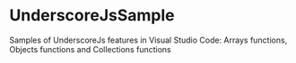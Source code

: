 # UnderscoreJsSample
Samples of UnderscoreJs features in Visual Studio Code: Arrays functions, Objects functions and Collections functions
